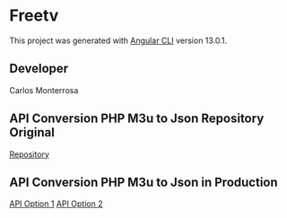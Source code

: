 # Freetv

This project was generated with [Angular CLI](https://github.com/angular/angular-cli) version 13.0.1.

## Developer
Carlos Monterrosa

## API Conversion PHP M3u to Json Repository Original
[Repository](https://github.com/onigetoc/m3u8-PHP-Parser)

## API Conversion PHP M3u to Json in Production
[API Option 1](https://www.cagmon.com/iptv/m3u-parser.php)
[API Option 2](https://mrmonterrosaapi.azurewebsites.net/iptv/)
